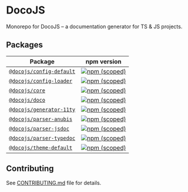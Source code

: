 # DocoJS

Monorepo for DocoJS – a documentation generator for TS & JS projects.

## Packages
<!--packages:start-->
| Package | npm version |
| ----- | ---- |
| [`@docojs/config-default`](https://github.com/Comandeer/DocoJS/tree/main/packages/config-default) | [![npm (scoped)](https://img.shields.io/npm/v/@docojs/config-default.svg)](https://npmjs.com/package/@docojs/config-default) |
| [`@docojs/config-loader`](https://github.com/Comandeer/DocoJS/tree/main/packages/config-loader) | [![npm (scoped)](https://img.shields.io/npm/v/@docojs/config-loader.svg)](https://npmjs.com/package/@docojs/config-loader) |
| [`@docojs/core`](https://github.com/Comandeer/DocoJS/tree/main/packages/core) | [![npm (scoped)](https://img.shields.io/npm/v/@docojs/core.svg)](https://npmjs.com/package/@docojs/core) |
| [`@docojs/doco`](https://github.com/Comandeer/DocoJS/tree/main/packages/doco) | [![npm (scoped)](https://img.shields.io/npm/v/@docojs/doco.svg)](https://npmjs.com/package/@docojs/doco) |
| [`@docojs/generator-11ty`](https://github.com/Comandeer/DocoJS/tree/main/packages/generator-11ty) | [![npm (scoped)](https://img.shields.io/npm/v/@docojs/generator-11ty.svg)](https://npmjs.com/package/@docojs/generator-11ty) |
| [`@docojs/parser-anubis`](https://github.com/Comandeer/DocoJS/tree/main/packages/parser-anubis) | [![npm (scoped)](https://img.shields.io/npm/v/@docojs/parser-anubis.svg)](https://npmjs.com/package/@docojs/parser-anubis) |
| [`@docojs/parser-jsdoc`](https://github.com/Comandeer/DocoJS/tree/main/packages/parser-jsdoc) | [![npm (scoped)](https://img.shields.io/npm/v/@docojs/parser-jsdoc.svg)](https://npmjs.com/package/@docojs/parser-jsdoc) |
| [`@docojs/parser-typedoc`](https://github.com/Comandeer/DocoJS/tree/main/packages/parser-typedoc) | [![npm (scoped)](https://img.shields.io/npm/v/@docojs/parser-typedoc.svg)](https://npmjs.com/package/@docojs/parser-typedoc) |
| [`@docojs/theme-default`](https://github.com/Comandeer/DocoJS/tree/main/packages/theme-default) | [![npm (scoped)](https://img.shields.io/npm/v/@docojs/theme-default.svg)](https://npmjs.com/package/@docojs/theme-default) |
<!--packages:end-->

## Contributing

See [CONTRIBUTING.md](./CONTRIBUTING.md) file for details.
